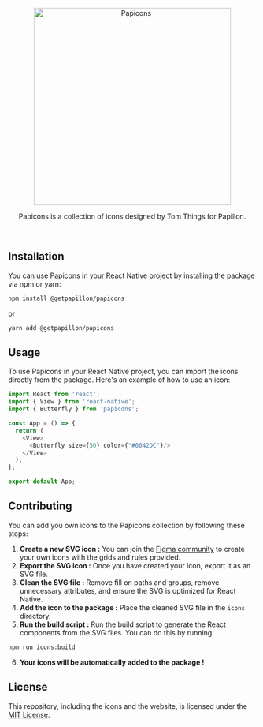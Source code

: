 <p align="center">
  <img src="https://raw.githubusercontent.com/PapillonApp/Papicons/refs/heads/react-native/.github/assets/logotype.svg" alt="Papicons" width="400">
</p>
<p align="center">
Papicons is a collection of icons designed by Tom Things for Papillon.
</p>
<br/>

## Installation

You can use Papicons in your React Native project by installing the package via npm or yarn:

```bash
npm install @getpapillon/papicons
```

or

```bash
yarn add @getpapillon/papicons
```

## Usage

To use Papicons in your React Native project, you can import the icons directly from the package. Here's an example of how to use an icon:

```javascript
import React from 'react';
import { View } from 'react-native';
import { Butterfly } from 'papicons';

const App = () => {
  return (
    <View>
      <Butterfly size={50} color={"#0042DC"}/>
    </View>
  );
};

export default App;
```

## Contributing

You can add you own icons to the Papicons collection by following these steps:

1. **Create a new SVG icon :** You can join the [Figma community](https://www.figma.com/community/file/1234567890) to create your own icons with the grids and rules provided.
2. **Export the SVG icon :** Once you have created your icon, export it as an SVG file.
3. **Clean the SVG file :** Remove fill on paths and groups, remove unnecessary attributes, and ensure the SVG is optimized for React Native.
4. **Add the icon to the package :** Place the cleaned SVG file in the `icons` directory.
5. **Run the build script :** Run the build script to generate the React components from the SVG files. You can do this by running:
```bash
npm run icons:build
```
6. **Your icons will be automatically added to the package !**

## License

This repository, including the icons and the website, is licensed under the [MIT License](./LICENSE).

